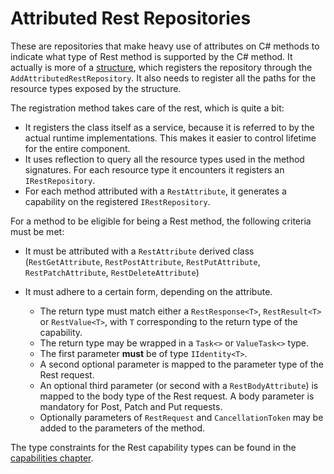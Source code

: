 # Attributed Rest Repositories
These are repositories that make heavy use of attributes on C# methods to indicate what type of Rest method is supported by the C# method.
It actually is more of a [structure](./struct.md), which registers the repository through the `AddAttributedRestRepository`. 
It also needs to register all the paths for the resource types exposed by the structure.

The registration method takes care of the rest, which is quite a bit:

* It registers the class itself as a service, because it is referred to by the actual runtime implementations.
  This makes it easier to control lifetime for the entire component.
* It uses reflection to query all the resource types used in the method signatures. 
  For each resource type it encounters it registers an `IRestRepository`.
* For each method attributed with a `RestAttribute`, it generates a capability on the registered `IRestRepository`.

For a method to be eligible for being a Rest method, the following criteria must be met:

* It must be attributed with a `RestAttribute` derived class (`RestGetAttribute`, `RestPostAttribute`, `RestPutAttribute`, `RestPatchAttribute`, `RestDeleteAttribute`)
* It must adhere to a certain form, depending on the attribute.

  * The return type must match either a `RestResponse<T>`, `RestResult<T>` or `RestValue<T>`, with `T` corresponding to the return type of the capability.
  * The return type may be wrapped in a `Task<>` or `ValueTask<>` type.
  * The first parameter **must** be of type `IIdentity<T>`.
  * A second optional parameter is mapped to the parameter type of the Rest request.
  * An optional third parameter (or second with a `RestBodyAttribute`) is mapped to the body type of the Rest request.
    A body parameter is mandatory for Post, Patch and Put requests.
  * Optionally parameters of `RestRequest` and `CancellationToken` may be added to the parameters of the method.

The type constraints for the Rest capability types can be found in the [capabilities chapter](./capabilities.md).
 

